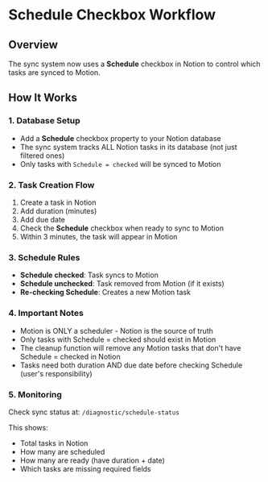 # Schedule Checkbox Workflow

## Overview
The sync system now uses a **Schedule** checkbox in Notion to control which tasks are synced to Motion.

## How It Works

### 1. Database Setup
- Add a **Schedule** checkbox property to your Notion database
- The sync system tracks ALL Notion tasks in its database (not just filtered ones)
- Only tasks with `Schedule = checked` will be synced to Motion

### 2. Task Creation Flow
1. Create a task in Notion
2. Add duration (minutes)
3. Add due date
4. Check the **Schedule** checkbox when ready to sync to Motion
5. Within 3 minutes, the task will appear in Motion

### 3. Schedule Rules
- **Schedule checked**: Task syncs to Motion
- **Schedule unchecked**: Task removed from Motion (if it exists)
- **Re-checking Schedule**: Creates a new Motion task

### 4. Important Notes
- Motion is ONLY a scheduler - Notion is the source of truth
- Only tasks with Schedule = checked should exist in Motion
- The cleanup function will remove any Motion tasks that don't have Schedule = checked in Notion
- Tasks need both duration AND due date before checking Schedule (user's responsibility)

### 5. Monitoring
Check sync status at: `/diagnostic/schedule-status`

This shows:
- Total tasks in Notion
- How many are scheduled
- How many are ready (have duration + date)
- Which tasks are missing required fields